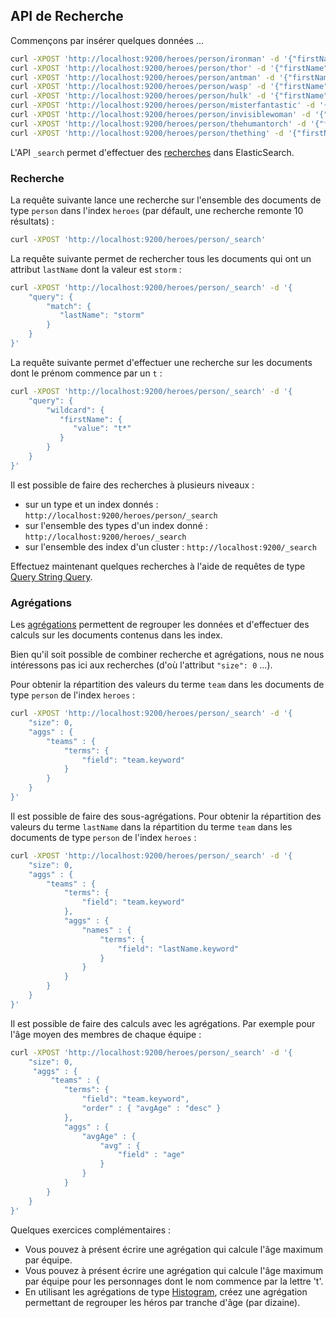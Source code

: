 ## API de Recherche

Commençons par insérer quelques données ...

```bash
curl -XPOST 'http://localhost:9200/heroes/person/ironman' -d '{"firstName":"Tony","lastName":"Stark","aka":"Iron Man","team":"Avengers","age":45}'
curl -XPOST 'http://localhost:9200/heroes/person/thor' -d '{"firstName":"Thor","lastName":"Odinson","aka":"Thor","team":"Avengers","age":27}'
curl -XPOST 'http://localhost:9200/heroes/person/antman' -d '{"firstName":"Hank","lastName":"Pym","aka":"Ant-Man","team":"Avengers","age":41}'
curl -XPOST 'http://localhost:9200/heroes/person/wasp' -d '{"firstName":"Janet","lastName":"van Dyne","aka":"Wasp","team":"Avengers","age":32}'
curl -XPOST 'http://localhost:9200/heroes/person/hulk' -d '{"firstName":"Bruce","lastName":"Banner","aka":"Hulk","team":"Avengers","age":41}'
curl -XPOST 'http://localhost:9200/heroes/person/misterfantastic' -d '{"firstName":"Reed","lastName":"Richards","aka":"Mister Fantastic","team":"FantasticFour","age":47}'
curl -XPOST 'http://localhost:9200/heroes/person/invisiblewoman' -d '{"firstName":"Susan","lastName":"Storm","aka":"Invisible Woman","team":"FantasticFour","age":29}'
curl -XPOST 'http://localhost:9200/heroes/person/thehumantorch' -d '{"firstName":"Johnny","lastName":"Storm","aka":"The Human Torch","team":"FantasticFour","age":25}'
curl -XPOST 'http://localhost:9200/heroes/person/thething' -d '{"firstName":"Ben","lastName":"Grimm","aka":"The Thing","team":"FantasticFour","age":42}'
```

L'API `_search` permet d'effectuer des [recherches](https://www.elastic.co/guide/en/elasticsearch/reference/current/search.html) dans ElasticSearch.

### Recherche

La requête suivante lance une recherche sur l'ensemble des documents de type `person` dans l'index `heroes` (par défault, une recherche remonte 10 résultats) :

```bash
curl -XPOST 'http://localhost:9200/heroes/person/_search'
```

La requête suivante permet de rechercher tous les documents qui ont un attribut `lastName` dont la valeur est `storm` :

```bash
curl -XPOST 'http://localhost:9200/heroes/person/_search' -d '{
    "query": {
        "match": {
           "lastName": "storm"
        }
    }
}'
```

La requête suivante permet d'effectuer une recherche sur les documents dont le prénom commence par un `t` :

```bash
curl -XPOST 'http://localhost:9200/heroes/person/_search' -d '{
    "query": {
        "wildcard": {
           "firstName": {
              "value": "t*"
           }
        }
    }
}'
```

Il est possible de faire des recherches à plusieurs niveaux :

* sur un type et un index donnés : `http://localhost:9200/heroes/person/_search`
* sur l'ensemble des types d'un index donné : `http://localhost:9200/heroes/_search`
* sur l'ensemble des index d'un cluster : `http://localhost:9200/_search`

Effectuez maintenant quelques recherches à l'aide de requêtes de type [Query String Query](https://www.elastic.co/guide/en/elasticsearch/reference/current/query-dsl-query-string-query.html).

### Agrégations

Les [agrégations](https://www.elastic.co/guide/en/elasticsearch/reference/current/search-aggregations.html) permettent de regrouper les données et d'effectuer des calculs sur les documents contenus dans les index.

Bien qu'il soit possible de combiner recherche et agrégations, nous ne nous intéressons pas ici aux recherches (d'où l'attribut `"size": 0` ...).

Pour obtenir la répartition des valeurs du terme `team` dans les documents de type `person` de l'index `heroes` :

```bash
curl -XPOST 'http://localhost:9200/heroes/person/_search' -d '{
    "size": 0,
    "aggs" : {
        "teams" : {
            "terms": {
                "field": "team.keyword"
            }
        }
    }
}'
```

Il est possible de faire des sous-agrégations. Pour obtenir la répartition des valeurs du terme `lastName` dans la répartition du terme `team` dans les documents de type `person` de l'index `heroes` :

```bash
curl -XPOST 'http://localhost:9200/heroes/person/_search' -d '{
    "size": 0,
    "aggs" : {
        "teams" : {
            "terms": {
                "field": "team.keyword"
            },
			"aggs" : {
                "names" : {
                    "terms": {
    	                "field": "lastName.keyword"
    	            }
                }
			}
        }
    }
}'
```

Il est possible de faire des calculs avec les agrégations. Par exemple pour l'âge moyen des membres de chaque équipe :

```bash
curl -XPOST 'http://localhost:9200/heroes/person/_search' -d '{
    "size": 0,
     "aggs" : {
         "teams" : {
            "terms": {
                "field": "team.keyword",
                "order" : { "avgAge" : "desc" }
            },
			"aggs" : {
                "avgAge" : {
                    "avg" : {
                        "field" : "age"
                    }
                }
			}
        }
    }
}'
```

Quelques exercices complémentaires :

* Vous pouvez à présent écrire une agrégation qui calcule l'âge maximum par équipe.
* Vous pouvez à présent écrire une agrégation qui calcule l'âge maximum par équipe pour les personnages dont le nom commence par la lettre 't'.
* En utilisant les agrégations de type [Histogram](https://www.elastic.co/guide/en/elasticsearch/reference/current/search-aggregations-bucket-histogram-aggregation.html), créez une agrégation permettant de regrouper les héros par tranche d'âge (par dizaine).
